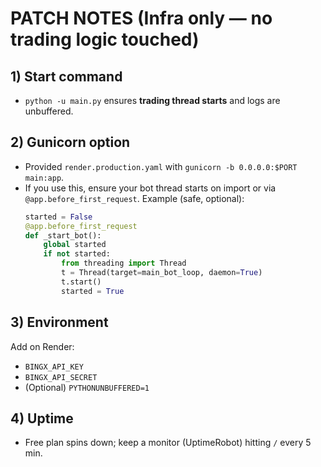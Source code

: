 # PATCH NOTES (Infra only — no trading logic touched)

## 1) Start command
- `python -u main.py` ensures **trading thread starts** and logs are unbuffered.

## 2) Gunicorn option
- Provided `render.production.yaml` with `gunicorn -b 0.0.0.0:$PORT main:app`.
- If you use this, ensure your bot thread starts on import or via `@app.before_first_request`.
  Example (safe, optional):
  ```python
  started = False
  @app.before_first_request
  def _start_bot():
      global started
      if not started:
          from threading import Thread
          t = Thread(target=main_bot_loop, daemon=True)
          t.start()
          started = True
  ```

## 3) Environment
Add on Render:
- `BINGX_API_KEY`
- `BINGX_API_SECRET`
- (Optional) `PYTHONUNBUFFERED=1`

## 4) Uptime
- Free plan spins down; keep a monitor (UptimeRobot) hitting `/` every 5 min.
